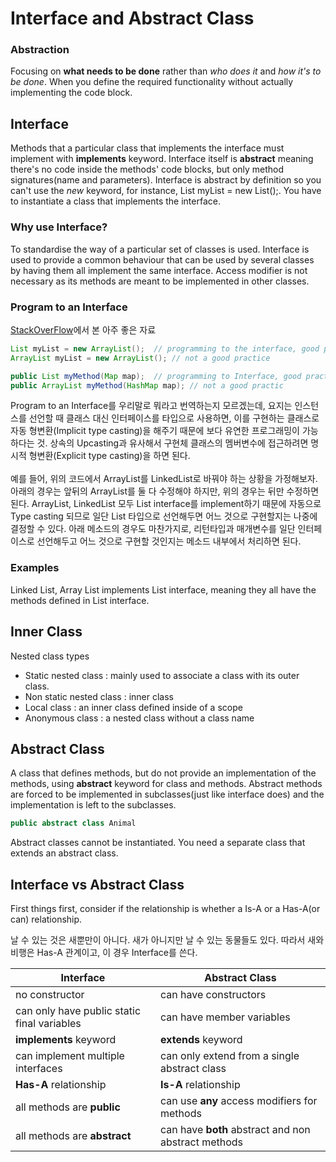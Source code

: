 # Interface and Abstract Class

### Abstraction
Focusing on **what needs to be done** rather than *who does it* and *how it's to be done*. When you define the required functionality without actually implementing the code block.

## Interface
Methods that a particular class that implements the interface must implement with **implements** keyword. Interface itself is **abstract** meaning there's no code inside the methods' code blocks, but only method signatures(name and parameters). Interface is abstract by definition so you can't use the *new* keyword, for instance, List<String> myList = new List();. You have to instantiate a class that implements the interface.

### Why use Interface?
To standardise the way of a particular set of classes is used. Interface is used to provide a common behaviour that can be used by several classes by having them all implement the same interface. Access modifier is not necessary as its methods are meant to be implemented in other classes.

### Program to an Interface
[StackOverFlow](https://stackoverflow.com/questions/383947/what-does-it-mean-to-program-to-an-interface)에서 본 아주 좋은 자료
```java
List myList = new ArrayList();  // programming to the interface, good practice
ArrayList myList = new ArrayList(); // not a good practice

public List myMethod(Map map);  // programming to Interface, good practice
public ArrayList myMethod(HashMap map); // not a good practic
```
Program to an Interface를 우리말로 뭐라고 번역하는지 모르겠는데, 요지는 인스턴스를 선언할 때 클래스 대신 인터페이스를 타입으로 사용하면, 이를 구현하는 클래스로 자동 형변환(Implicit type casting)을 해주기 때문에 보다 유연한 프로그래밍이 가능하다는 것. 상속의 Upcasting과 유사해서 구현체 클래스의 멤버변수에 접근하려면 명시적 형변환(Explicit type casting)을 하면 된다. <br/><br/> 예를 들어, 위의 코드에서 ArrayList를 LinkedList로 바꿔야 하는 상황을 가정해보자. 아래의 경우는 앞뒤의 ArrayList를 둘 다 수정해야 하지만, 위의 경우는 뒤만 수정하면 된다. ArrayList, LinkedList 모두 List interface를 implement하기 때문에 자동으로 Type casting 되므로 일단 List 타입으로 선언해두면 어느 것으로 구현할지는 나중에 결정할 수 있다. 아래 메소드의 경우도 마찬가지로, 리턴타입과 매개변수를 일단 인터페이스로 선언해두고 어느 것으로 구현할 것인지는 메소드 내부에서 처리하면 된다. 

### Examples
Linked List, Array List implements List interface, meaning they all have the methods defined in List interface.


## Inner Class
Nested class types
* Static nested class : mainly used to associate a class with its outer class.
* Non static nested class : inner class
* Local class : an inner class defined inside of a scope
* Anonymous class : a nested class without a class name

## Abstract Class
A class that defines methods, but do not provide an implementation of the methods, using **abstract** keyword for class and methods. Abstract methods are forced to be implemented in subclasses(just like interface does) and the implementation is left to the subclasses.

```java
public abstract class Animal
```

Abstract classes cannot be instantiated. You need a separate class that extends an abstract class.

## Interface vs Abstract Class
First things first, consider if the relationship is whether a Is-A or a Has-A(or can) relationship.

날 수 있는 것은 새뿐만이 아니다. 새가 아니지만 날 수 있는 동물들도 있다. 따라서 새와 비행은 Has-A 관계이고, 이 경우 Interface를 쓴다. 

Interface | Abstract Class
------------|--------------
no constructor | can have constructors
can only have public static final variables | can have member variables
**implements** keyword | **extends** keyword
can implement multiple interfaces | can only extend from a single abstract class
**Has-A** relationship | **Is-A** relationship
all methods are **public** | can use **any** access modifiers for methods
all methods are **abstract** | can have **both** abstract and non abstract methods





 
